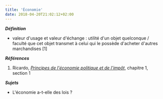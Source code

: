 ```yaml
---
title: 'Économie'
date: 2018-04-20T21:02:12+02:00
---
```


***Définition*** 

>

- valeur d'usage et valeur d'échange :
  utilité d'un objet quelconque / faculté que cet objet transmet à celui qui le possède d'acheter d'autres marchandises [1] 

***Références***

1. Ricardo, <u>*Principes de l'économie politique et de l'impôt*</u>, chapitre 1, section 1

***Sujets***

- L'économie a-t-elle des lois ?
